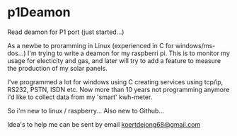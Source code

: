 # p1Deamon
Read deamon for P1 port (just started...)

As a newbe to proramming in Linux (experienced in C for windows/ms-dos...) I'm trying to write a deamon for my raspberri pi.
This is to monitor my usage for electicity and gas, and later will try to add a feature to measure the production of my solar panels.

I've programmed a lot for windows using C creating services using tcp/ip, RS232, PSTN, ISDN etc. 
Now more than 10 years not programming anymore i'd like to collect data from my 'smart' kwh-meter.

So i'm new to linux / raspberry... 
Also new to Github...

Idea's to help me can be sent by email koertdejong68@gmail.com


